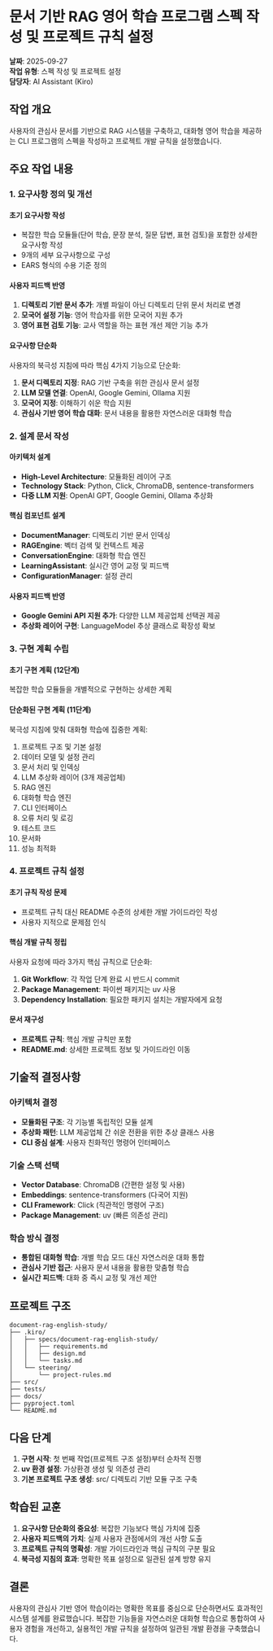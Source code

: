# 문서 기반 RAG 영어 학습 프로그램 스펙 작성 및 프로젝트 규칙 설정

**날짜**: 2025-09-27  
**작업 유형**: 스펙 작성 및 프로젝트 설정  
**담당자**: AI Assistant (Kiro)

## 작업 개요

사용자의 관심사 문서를 기반으로 RAG 시스템을 구축하고, 대화형 영어 학습을 제공하는 CLI 프로그램의 스펙을 작성하고 프로젝트 개발 규칙을 설정했습니다.

## 주요 작업 내용

### 1. 요구사항 정의 및 개선

#### 초기 요구사항 작성
- 복잡한 학습 모듈들(단어 학습, 문장 분석, 질문 답변, 표현 검토)을 포함한 상세한 요구사항 작성
- 9개의 세부 요구사항으로 구성
- EARS 형식의 수용 기준 정의

#### 사용자 피드백 반영
1. **디렉토리 기반 문서 추가**: 개별 파일이 아닌 디렉토리 단위 문서 처리로 변경
2. **모국어 설정 기능**: 영어 학습자를 위한 모국어 지원 추가
3. **영어 표현 검토 기능**: 교사 역할을 하는 표현 개선 제안 기능 추가

#### 요구사항 단순화
사용자의 북극성 지침에 따라 핵심 4가지 기능으로 단순화:
1. **문서 디렉토리 지정**: RAG 기반 구축을 위한 관심사 문서 설정
2. **LLM 모델 연결**: OpenAI, Google Gemini, Ollama 지원
3. **모국어 지정**: 이해하기 쉬운 학습 지원
4. **관심사 기반 영어 학습 대화**: 문서 내용을 활용한 자연스러운 대화형 학습

### 2. 설계 문서 작성

#### 아키텍처 설계
- **High-Level Architecture**: 모듈화된 레이어 구조
- **Technology Stack**: Python, Click, ChromaDB, sentence-transformers
- **다중 LLM 지원**: OpenAI GPT, Google Gemini, Ollama 추상화

#### 핵심 컴포넌트 설계
- **DocumentManager**: 디렉토리 기반 문서 인덱싱
- **RAGEngine**: 벡터 검색 및 컨텍스트 제공
- **ConversationEngine**: 대화형 학습 엔진
- **LearningAssistant**: 실시간 영어 교정 및 피드백
- **ConfigurationManager**: 설정 관리

#### 사용자 피드백 반영
- **Google Gemini API 지원 추가**: 다양한 LLM 제공업체 선택권 제공
- **추상화 레이어 구현**: LanguageModel 추상 클래스로 확장성 확보

### 3. 구현 계획 수립

#### 초기 구현 계획 (12단계)
복잡한 학습 모듈들을 개별적으로 구현하는 상세한 계획

#### 단순화된 구현 계획 (11단계)
북극성 지침에 맞춰 대화형 학습에 집중한 계획:
1. 프로젝트 구조 및 기본 설정
2. 데이터 모델 및 설정 관리
3. 문서 처리 및 인덱싱
4. LLM 추상화 레이어 (3개 제공업체)
5. RAG 엔진
6. 대화형 학습 엔진
7. CLI 인터페이스
8. 오류 처리 및 로깅
9. 테스트 코드
10. 문서화
11. 성능 최적화

### 4. 프로젝트 규칙 설정

#### 초기 규칙 작성 문제
- 프로젝트 규칙 대신 README 수준의 상세한 개발 가이드라인 작성
- 사용자 지적으로 문제점 인식

#### 핵심 개발 규칙 정립
사용자 요청에 따라 3가지 핵심 규칙으로 단순화:
1. **Git Workflow**: 각 작업 단계 완료 시 반드시 commit
2. **Package Management**: 파이썬 패키지는 uv 사용
3. **Dependency Installation**: 필요한 패키지 설치는 개발자에게 요청

#### 문서 재구성
- **프로젝트 규칙**: 핵심 개발 규칙만 포함
- **README.md**: 상세한 프로젝트 정보 및 가이드라인 이동

## 기술적 결정사항

### 아키텍처 결정
- **모듈화된 구조**: 각 기능별 독립적인 모듈 설계
- **추상화 패턴**: LLM 제공업체 간 쉬운 전환을 위한 추상 클래스 사용
- **CLI 중심 설계**: 사용자 친화적인 명령어 인터페이스

### 기술 스택 선택
- **Vector Database**: ChromaDB (간편한 설정 및 사용)
- **Embeddings**: sentence-transformers (다국어 지원)
- **CLI Framework**: Click (직관적인 명령어 구조)
- **Package Management**: uv (빠른 의존성 관리)

### 학습 방식 결정
- **통합된 대화형 학습**: 개별 학습 모드 대신 자연스러운 대화 통합
- **관심사 기반 접근**: 사용자 문서 내용을 활용한 맞춤형 학습
- **실시간 피드백**: 대화 중 즉시 교정 및 개선 제안

## 프로젝트 구조

```
document-rag-english-study/
├── .kiro/
│   ├── specs/document-rag-english-study/
│   │   ├── requirements.md
│   │   ├── design.md
│   │   └── tasks.md
│   └── steering/
│       └── project-rules.md
├── src/
├── tests/
├── docs/
├── pyproject.toml
└── README.md
```

## 다음 단계

1. **구현 시작**: 첫 번째 작업(프로젝트 구조 설정)부터 순차적 진행
2. **uv 환경 설정**: 가상환경 생성 및 의존성 관리
3. **기본 프로젝트 구조 생성**: src/ 디렉토리 기반 모듈 구조 구축

## 학습된 교훈

1. **요구사항 단순화의 중요성**: 복잡한 기능보다 핵심 가치에 집중
2. **사용자 피드백의 가치**: 실제 사용자 관점에서의 개선 사항 도출
3. **프로젝트 규칙의 명확성**: 개발 가이드라인과 핵심 규칙의 구분 필요
4. **북극성 지침의 효과**: 명확한 목표 설정으로 일관된 설계 방향 유지

## 결론

사용자의 관심사 기반 영어 학습이라는 명확한 목표를 중심으로 단순하면서도 효과적인 시스템 설계를 완료했습니다. 복잡한 기능들을 자연스러운 대화형 학습으로 통합하여 사용자 경험을 개선하고, 실용적인 개발 규칙을 설정하여 일관된 개발 환경을 구축했습니다.